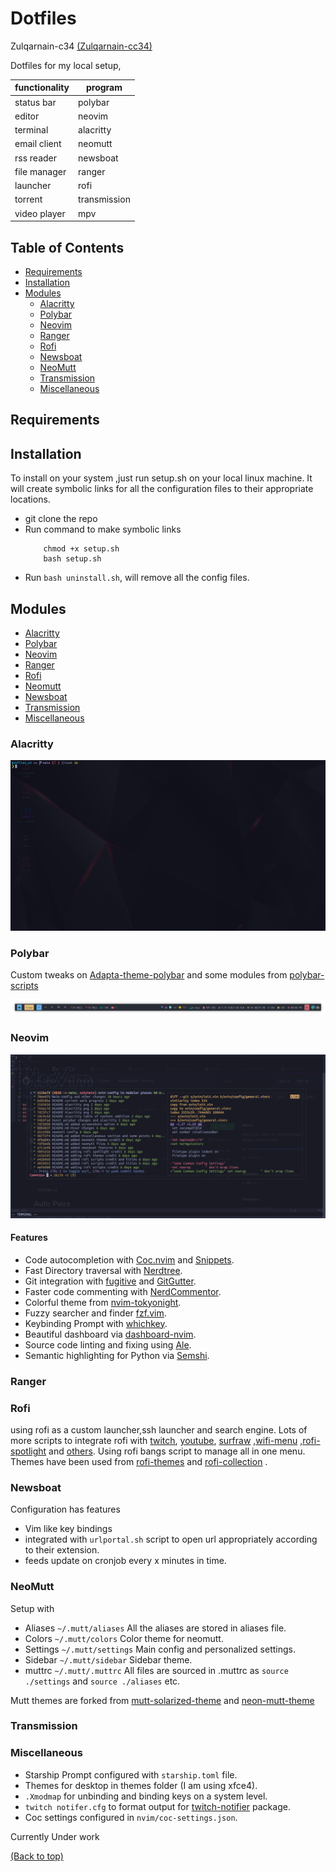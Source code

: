 # Dotfiles

Zulqarnain-c34 [(Zulqarnain-cc34)](www.github.com/Zulqarnain-cc34)


Dotfiles for my local setup,


| functionality | program      |
|---------------|--------------|
| status bar    | polybar      |
| editor	    | neovim       |
| terminal      | alacritty    |
| email client  | neomutt      |
| rss reader    | newsboat     |
| file manager  | ranger       |
| launcher      | rofi         |
| torrent       | transmission |
| video player  | mpv          |

 ## Table of Contents

* [Requirements](#requirements)
* [Installation](#installation)
* [Modules](#modules)
	* [Alacritty](#alacritty)
	* [Polybar](#polybar)
	* [Neovim](#neovim)
	* [Ranger](#ranger)
	* [Rofi](#rofi)
	* [Newsboat](#newsboat)
	* [NeoMutt](#neomutt)
	* [Transmission](#transmission)
	* [Miscellaneous](#miscellaneous)

## Requirements




## Installation

To install on your system ,just run setup.sh on your local linux machine. It will create symbolic links for all the configuration files to their appropriate locations.

- git clone the repo
- Run command to make symbolic links
    ```
        chmod +x setup.sh
        bash setup.sh
    ```
- Run `bash uninstall.sh`, will remove all the config files.

## Modules

- [Alacritty](#alacritty)
- [Polybar](#polybar)
- [Neovim](#neovim)
- [Ranger](#ranger)
- [Rofi](#rofi)
- [Neomutt](#neomutt)
- [Newsboat](#newsboat)
- [Transmission](#transmission)
- [Miscellaneous](#miscellaneous)


### Alacritty
<p align="center">
   <img src="./screenshots/alacritty.png"  title="alacritty">
</p>

### Polybar
Custom tweaks on [Adapta-theme-polybar](https://github.com/matoruru/polybar-adapta-theme) and some modules from [polybar-scripts](https://github.com/polybar/polybar-scripts)

<p align="center">
   <img src="./screenshots/polybar.png"  title="polybar">
</p>

### Neovim
<p align="center">
   <img src="./screenshots/neovim.png"  title="neovim">
</p>

#### Features

- Code autocompletion with [Coc.nvim](https://github.com/neoclide/coc.nvim) and [Snippets](https://github.com/neoclide/coc-snippets).
- Fast Directory traversal with [Nerdtree](https://github.com/preservim/nerdtree).
- Git integration with [fugitive](https://github.com/tpope/vim-fugitive) and [GitGutter](https://github.com/airblade/vim-gitgutter).
- Faster code commenting with [NerdCommentor](https://github.com/preservim/nerdcommenter).
- Colorful theme from [nvim-tokyonight](https://github.com/ghifarit53/tokyonight-vim).
- Fuzzy searcher and finder [fzf.vim](https://github.com/junegunn/fzf.vim).
- Keybinding Prompt with [whichkey](https://github.com/liuchengxu/vim-which-key).
- Beautiful dashboard via [dashboard-nvim](https://github.com/glepnir/dashboard-nvim).
- Source code linting and fixing using [Ale](https://github.com/dense-analysis/ale).
- Semantic highlighting for Python via [Semshi](https://github.com/numirias/semshi).

### Ranger


### Rofi
using rofi as a custom launcher,ssh launcher and search engine. Lots of more scripts to integrate rofi with [twitch](https://github.com/indeedwatson/rofi-twitch), [youtube](https://github.com/pystardust/ytfzf), [surfraw](https://github.com/gotbletu/dotfiles_v2/tree/master/normal_user/rofi/.config/rofi/launchers) ,[wifi-menu](https://github.com/zbaylin/rofi-wifi-menu) ,[rofi-spotlight](https://github.com/manilarome/rofi-spotlight) and [others](https://github.com/gotbletu/dotfiles_v2/tree/master/normal_user/rofi/.config/rofi/launchers). Using rofi bangs script to manage all in one menu. Themes have been used from [rofi-themes](https://github.com/davatorium/rofi-themes.git) and [rofi-collection](https://github.com/Murzchnvok/rofi-collection) .

### Newsboat
Configuration has features

- Vim like key bindings
- integrated with `urlportal.sh` script to open url appropriately according to their extension.
- feeds update on cronjob every x minutes in time.

### NeoMutt
Setup with
- Aliases   `~/.mutt/aliases`  All the aliases are stored in aliases file.
- Colors    `~/.mutt/colors`   Color theme for neomutt.
- Settings  `~/.mutt/settings` Main config and personalized settings.
- Sidebar   `~/.mutt/sidebar`  Sidebar theme.
- muttrc    `~/.mutt/.muttrc`  All files are sourced in .muttrc as `source ./settings` and  `source ./aliases` etc.

Mutt themes are forked from [mutt-solarized-theme](https://github.com/altercation/mutt-colors-solarized) and [neon-mutt-theme](https://github.com/h3xx/mutt-colors-neonwolf)

### Transmission

### Miscellaneous

- Starship Prompt configured with `starship.toml` file.
- Themes for desktop in themes folder (I am using xfce4).
- `.Xmodmap` for unbinding and binding keys on a system level.
- `twitch notifer.cfg` to format output for [twitch-notifier](https://github.com/GiedriusS/TwitchNotifier) package.
- Coc settings configured in `nvim/coc-settings.json`.

Currently Under work

[(Back to top)](#top)
